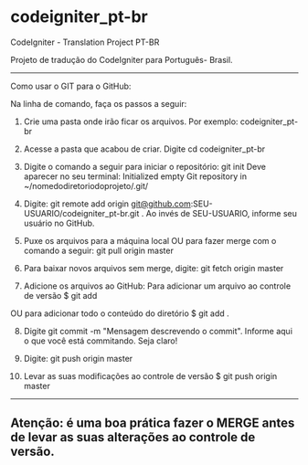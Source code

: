 codeigniter_pt-br
=================

CodeIgniter - Translation Project PT-BR

Projeto de tradução do CodeIgniter para Português- Brasil.


-----------------------------------------------------------------------
Como usar o GIT para o GitHub:

Na linha de comando, faça os passos a seguir:

1. Crie uma pasta onde irão ficar os arquivos. Por exemplo: codeigniter_pt-br

2. Acesse a pasta que acabou de criar. Digite cd codeigniter_pt-br

3. Digite o comando a seguir para iniciar o repositório: git init
Deve aparecer no seu terminal: Initialized empty Git repository in ~/nomedodiretoriodoprojeto/.git/

4. Digite: git remote add origin git@github.com:SEU-USUARIO/codeigniter_pt-br.git . Ao invés de SEU-USUARIO, informe seu usuário no GitHub.

5. Puxe os arquivos para a máquina local OU para fazer merge com o comando a seguir: git pull origin master 

6. Para baixar novos arquivos sem merge, digite: git fetch origin master

7. Adicione os arquivos ao GitHub:
Para adicionar um arquivo ao controle de versão
$ git add <Arquivo>

OU para adicionar todo o conteúdo do diretório
$ git add .

8. Digite git commit -m "Mensagem descrevendo o commit". Informe aqui o que você está commitando. Seja claro!
9. Digite: git push origin master
  
10. Levar as suas modificações ao controle de versão 
$ git push origin master 
  
------------------------------------------------------------------------
Atenção: é uma boa prática fazer o MERGE antes de levar as suas alterações ao controle de versão.
------------------------------------------------------------------------
